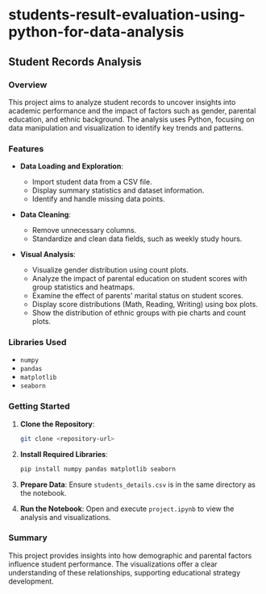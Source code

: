 # students-result-evaluation-using-python-for-data-analysis

## Student Records Analysis

### Overview

This project aims to analyze student records to uncover insights into academic performance and the impact of factors such as gender, parental education, and ethnic background. The analysis uses Python, focusing on data manipulation and visualization to identify key trends and patterns.

### Features

- **Data Loading and Exploration**:
  - Import student data from a CSV file.
  - Display summary statistics and dataset information.
  - Identify and handle missing data points.

- **Data Cleaning**:
  - Remove unnecessary columns.
  - Standardize and clean data fields, such as weekly study hours.

- **Visual Analysis**:
  - Visualize gender distribution using count plots.
  - Analyze the impact of parental education on student scores with group statistics and heatmaps.
  - Examine the effect of parents' marital status on student scores.
  - Display score distributions (Math, Reading, Writing) using box plots.
  - Show the distribution of ethnic groups with pie charts and count plots.

### Libraries Used

- `numpy`
- `pandas`
- `matplotlib`
- `seaborn`

### Getting Started

1. **Clone the Repository**:
    ```bash
    git clone <repository-url>
    ```

2. **Install Required Libraries**:
    ```bash
    pip install numpy pandas matplotlib seaborn
    ```

3. **Prepare Data**:
   Ensure `students_details.csv` is in the same directory as the notebook.

4. **Run the Notebook**:
   Open and execute `project.ipynb` to view the analysis and visualizations.

### Summary

This project provides insights into how demographic and parental factors influence student performance. The visualizations offer a clear understanding of these relationships, supporting educational strategy development.
